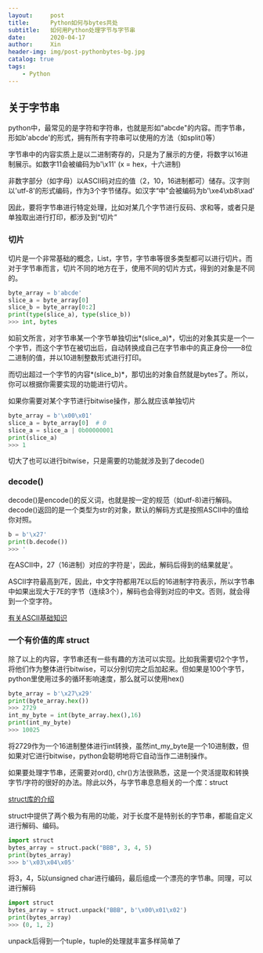 ```yaml
---
layout:     post   				    
title:      Python如何与bytes共处 				
subtitle:   如何用Python处理字节与字节串 
date:       2020-04-17 				
author:     Xin 						
header-img: img/post-pythonbytes-bg.jpg 	
catalog: true 						
tags:								
    - Python
---
```


## 关于字节串


python中，最常见的是字符和字符串，也就是形如"abcde"的内容。而字节串，形如b'abcde'的形式，拥有所有字符串可以使用的方法（如split()等）

字节串中的内容实质上是以二进制寄存的，只是为了展示的方便，将数字以16进制展示。如数字11会被编码为b'\x11' (x = hex，十六进制)

非数字部分（如字母）以ASCII码对应的值（2，10，16进制都可）储存。汉字则以'utf-8'的形式编码，作为3个字节储存。如汉字“中”会被编码为b'\xe4\xb8\xad'

因此，要将字节串进行特定处理，比如对某几个字节进行反码、求和等，或者只是单独取出进行打印，都涉及到“切片”

### 切片

切片是一个非常基础的概念，List，字节，字节串等很多类型都可以进行切片。而对于字节串而言，切片不同的地方在于，使用不同的切片方式，得到的对象是不同的。

```python
byte_array = b'abcde'
slice_a = byte_array[0]
slice_b = byte_array[0:2]
print(type(slice_a), type(slice_b))
>>> int, bytes
```

如前文所言，对字节串某一个字节单独切出*(slice_a)*，切出的对象其实是一个一个字节，而这个字节在被切出后，自动转换成自己在字节串中的真正身份——8位二进制的值，并以10进制整数形式进行打印。

而切出超过一个字节的内容*(slice_b)*，那切出的对象自然就是bytes了。所以，你可以根据你需要实现的功能进行切片。

如果你需要对某个字节进行bitwise操作，那么就应该单独切片

```python
byte_array = b'\x00\x01'
slice_a = byte_array[0]  # 0
slice_a = slice_a | 0b00000001
print(slice_a)
>>> 1
```

切大了也可以进行bitwise，只是需要的功能就涉及到了decode()

### decode()

decode()是encode()的反义词，也就是按一定的规范（如utf-8)进行解码。decode()返回的是一个类型为str的对象，默认的解码方式是按照ASCII中的值给你对照。

```python
b = b'\x27'
print(b.decode())
>>> '
```

在ASCII中，27（16进制）对应的字符是'，因此，解码后得到的结果就是'。

ASCII字符最高到7E，因此，中文字符都用7E以后的16进制字符表示，所以字节串中如果出现大于7E的字节（连续3个），解码也会得到对应的中文。否则，就会得到一个空字符。

[有关ASCII基础知识](https://zh.wikipedia.org/wiki/ASCII)

### 一个有价值的库 struct

除了以上的内容，字节串还有一些有趣的方法可以实现。比如我需要切2个字节，将他们作为整体进行bitwise，可以分别切完之后加起来。但如果是100个字节，python里使用过多的循环影响速度，那么就可以使用hex()

```python
byte_array = b'\x27\x29'
print(byte_array.hex())
>>> 2729
int_my_byte = int(byte_array.hex(),16)
print(int_my_byte)
>>> 10025
```

将2729作为一个16进制整体进行int转换，虽然int_my_byte是一个10进制数，但如果对它进行bitwise，python会聪明地将它自动当作二进制操作。

如果要处理字节串，还需要对ord(), chr()方法很熟悉，这是一个灵活提取和转换字节/字符的很好的办法。除此以外，与字节串息息相关的一个库：struct

[struct库的介绍](https://docs.python.org/2/library/struct.html)

struct中提供了两个极为有用的功能，对于长度不是特别长的字节串，都能自定义进行解码、编码。

```python
import struct
bytes_array = struct.pack("BBB", 3, 4, 5)
print(bytes_array)
>>> b'\x03\x04\x05'

```

将3，4，5以unsigned char进行编码，最后组成一个漂亮的字节串。同理，可以进行解码

```python
import struct
bytes_array = struct.unpack("BBB", b'\x00\x01\x02')
print(bytes_array)
>>> (0, 1, 2)
```

unpack后得到一个tuple，tuple的处理就丰富多样简单了
